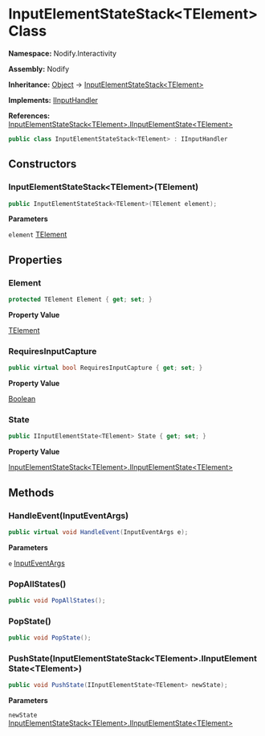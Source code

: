 # InputElementStateStack\<TElement\> Class  
  
**Namespace:** Nodify.Interactivity  
  
**Assembly:** Nodify  
  
**Inheritance:** [Object](https://docs.microsoft.com/en-us/dotnet/api/System.Object) → [InputElementStateStack\<TElement\>](Nodify_Interactivity_InputElementStateStack_TElement_)  
  
**Implements:** [IInputHandler](Nodify_Interactivity_IInputHandler)  
  
**References:** [InputElementStateStack\<TElement\>.IInputElementState\<TElement\>](Nodify_Interactivity_InputElementStateStack_TElement__IInputElementState_TElement_)  
  
```csharp  
public class InputElementStateStack<TElement> : IInputHandler  
```  
  
## Constructors  
  
### InputElementStateStack\<TElement\>(TElement)  
  
```csharp  
public InputElementStateStack<TElement>(TElement element);  
```  
  
**Parameters**  
  
`element` [TElement](Nodify_Interactivity_InputElementStateStack_TElement__TElement)  
  
## Properties  
  
### Element  
  
```csharp  
protected TElement Element { get; set; }  
```  
  
**Property Value**  
  
[TElement](Nodify_Interactivity_InputElementStateStack_TElement__TElement)  
  
### RequiresInputCapture  
  
```csharp  
public virtual bool RequiresInputCapture { get; set; }  
```  
  
**Property Value**  
  
[Boolean](https://docs.microsoft.com/en-us/dotnet/api/System.Boolean)  
  
### State  
  
```csharp  
public IInputElementState<TElement> State { get; set; }  
```  
  
**Property Value**  
  
[InputElementStateStack\<TElement\>.IInputElementState\<TElement\>](Nodify_Interactivity_InputElementStateStack_TElement__IInputElementState_TElement_)  
  
## Methods  
  
### HandleEvent(InputEventArgs)  
  
```csharp  
public virtual void HandleEvent(InputEventArgs e);  
```  
  
**Parameters**  
  
`e` [InputEventArgs](https://docs.microsoft.com/en-us/dotnet/api/System.Windows.Input.InputEventArgs)  
  
### PopAllStates()  
  
```csharp  
public void PopAllStates();  
```  
  
### PopState()  
  
```csharp  
public void PopState();  
```  
  
### PushState(InputElementStateStack\<TElement\>.IInputElementState\<TElement\>)  
  
```csharp  
public void PushState(IInputElementState<TElement> newState);  
```  
  
**Parameters**  
  
`newState` [InputElementStateStack\<TElement\>.IInputElementState\<TElement\>](Nodify_Interactivity_InputElementStateStack_TElement__IInputElementState_TElement_)  
  
